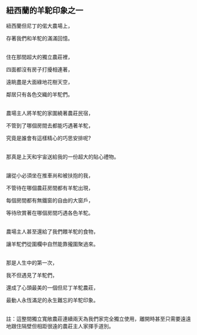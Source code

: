 ## 紐西蘭的羊駝印象之一

紐西蘭但尼丁的偌大農場上，

存著我們和羊駝的滿滿回憶。
<br/><br/>

住在那間超大的獨立農莊裡，

四面都沒有房子打擾相連著，

遠眺盡是大面綠地花樹天空，

鄰居只有各色交織的羊駝們。
<br/><br/>

農場主人將羊駝的家圍繞著農莊民宿，

不管到了哪個房間去都能巧遇著羊駝，

究竟是誰會有這樣精心的巧思安排呢?
<br/><br/>

那真是上天和宇宙送給我的一份超大的貼心禮物。
<br/><br/>

讓從小必須坐在推車尚和被扶抱的我，

不管待在哪個農莊房間都有羊駝出現，

每個房間都有無鐵窗的自由的大窗戶，

等待欣賞著在哪個房間巧遇各色羊駝。
<br/><br/>

農場主人甚至還給了我們餵羊駝的食物，

讓羊駝們從圍欄中自然能靠攏圍聚過來。
<br/><br/>

那是人生中的第一次，

我不但遇見了羊駝們，

還成了心頭最美的一個但尼丁羊駝農莊，

最動人永恆滿足的永生難忘的羊駝印象。
<br/><br/>

註：這整間獨立寬敞農莊連續兩天為我們家完全獨立使用，離開時甚至只需要遠遠地跟住隔壁但相距很遠的農莊主人家揮手道別。
